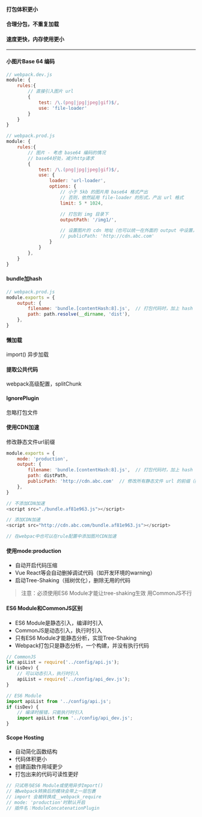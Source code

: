 #### 打包体积更小
#### 合理分包，不重复加载
#### 速度更快，内存使用更小

---

#### 小图片Base 64 编码
```javascript
// webpack.dev.js
module: {
    rules:{
        // 直接引入图片 url
        {
            test: /\.(png|jpg|jpeg|gif)$/,
            use: 'file-loader'
        }
    }
}

// webpack.prod.js
module: {
    rules:{
        // 图片 - 考虑 base64 编码的情况
        // base64好处，减少http请求
        {
            test: /\.(png|jpg|jpeg|gif)$/,
            use: {
                loader: 'url-loader',
                options: {
                    // 小于 5kb 的图片用 base64 格式产出
                    // 否则，依然延用 file-loader 的形式，产出 url 格式
                    limit: 5 * 1024,

                    // 打包到 img 目录下
                    outputPath: '/img1/',

                    // 设置图片的 cdn 地址（也可以统一在外面的 output 中设置，那将作用于所有静态资源）
                    // publicPath: 'http://cdn.abc.com'
                }
            }
        },
    }
}
```

#### bundle加hash
```javascript
// webpack.prod.js
module.exports = {
    output: {
        filename: 'bundle.[contentHash:8].js',  // 打包代码时，加上 hash 戳
        path: path.resolve(__dirname, 'dist'),
    },
}
```

#### 懒加载
import() 异步加载

#### 提取公共代码
webpack高级配置，splitChunk

#### IgnorePlugin
忽略打包文件

#### 使用CDN加速
修改静态文件url前缀 
```javascript
module.exports = {
    mode: 'production',
    output: {
        filename: 'bundle.[contentHash:8].js',  // 打包代码时，加上 hash 戳
        path: distPath,
        publicPath: 'http://cdn.abc.com'  // 修改所有静态文件 url 的前缀（如 cdn 域名），这里暂时用不到
    },
}

// 不添加CDN加速
<script src="./bundle.af81e963.js"></script>

// 添加CDN加速
<script src="http://cdn.abc.com/bundle.af81e963.js"></script>

// 在webpac中也可以在rule配置中添加图片CDN加速

```

#### 使用mode:production
- 自动开启代码压缩
- Vue React等会自动删掉调试代码（如开发环境的warning）
- 启动Tree-Shaking（摇树优化），删除无用的代码
> 注意：必须使用ES6 Module才能让tree-shaking生效 用CommonJS不行

#### ES6 Module和CommonJS区别
- ES6 Module是静态引入，编译时引入
- CommonJS是动态引入，执行时引入
- 只有ES6 Module才能静态分析，实现Tree-Shaking
- Webpack打包只是静态分析，一个构建，并没有执行代码
```javascript
// CommonJS
let apiList = require('../config/api.js');
if (isDev) {
    // 可以动态引入，执行时引入
    apiList = require('../config/api_dev.js');
}

// ES6 Module
import apiList from '../config/api.js';
if (isDev) {
    // 编译时报错，只能执行时引入
    import apiList from '../config/api_dev.js';
}
```
#### Scope Hosting
- 自动简化函数结构
- 代码体积更小
- 创建函数作用域更少
- 打包出来的代码可读性更好
```javascript
// 只试用与ES6 Module或使用异步Import()
// 被webpack转换后的模块会带上一层包裹
// import 会被转换成__webpack_require
// mode: 'production'时默认开启
// 插件名：ModuleConcatenationPlugin
```